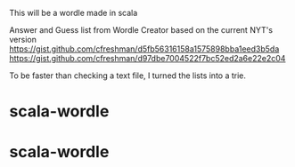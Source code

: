 This will be a wordle made in scala

Answer and Guess list from Wordle Creator based on the current NYT's version
https://gist.github.com/cfreshman/d5fb56316158a1575898bba1eed3b5da
https://gist.github.com/cfreshman/d97dbe7004522f7bc52ed2a6e22e2c04

To be faster than checking a text file, I turned the lists into a trie. 
# scala-wordle
# scala-wordle
